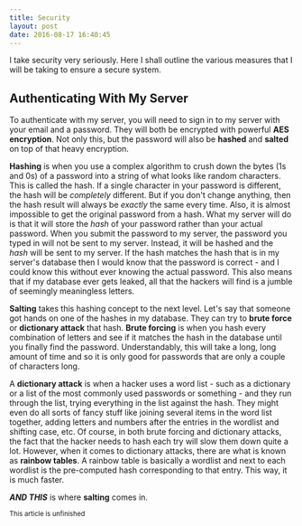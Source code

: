 ```yaml
---
title: Security
layout: post
date: 2016-08-17 16:40:45
---
```


I take security very seriously. Here I shall outline the various measures that I will be taking to ensure a secure system.

## Authenticating With My Server
To authenticate with my server, you will need to sign in to my server with your email and a password. They will both be encrypted with powerful **AES encryption**. Not only this, but the password will also be **hashed** and **salted** on top of that heavy encryption.

**Hashing** is when you use a complex algorithm to crush down the bytes (1s and 0s) of a password into a string of what looks like random characters. This is called the hash. If a single character in your password is different, the hash will be *completely* different. But if you don't change anything, then the hash result will always be *exactly* the same every time. Also, it is almost impossible to get the original password from a hash. What my server will do is that it will store the *hash* of your password rather than your actual password. When you submit the password to my server, the password you typed in will not be sent to my server. Instead, it will be hashed and the *hash* will be sent to my server. If the hash matches the hash that is in my server's database then I would know that the password is correct - and I could know this without ever knowing the actual password. This also means that if my database ever gets leaked, all that the hackers will find is a jumble of seemingly meaningless letters.

**Salting** takes this hashing concept to the next level. Let's say that someone got hands on one of the hashes in my database. They can try to **brute force** or **dictionary attack** that hash. **Brute forcing** is when you hash every combination of letters and see if it matches the hash in the database until you finally find the password. Understandably, this will take a long, long amount of time and so it is only good for passwords that are only a couple of characters long. 

A **dictionary attack** is when a hacker uses a word list - such as a dictionary or a list of the most commonly used passwords or something - and they run through the list, trying everything in the list against the hash. They might even do all sorts of fancy stuff like joining several items in the word list together, adding letters and numbers after the entries in the wordlist and shifting case, etc. Of course, in both brute forcing and dictionary attacks, the fact that the hacker needs to hash each try will slow them down quite a lot. However, when it comes to dictionary attacks, there are what is known as **rainbow tables**. A rainbow table is basically a wordlist and next to each wordlist is the pre-computed hash corresponding to that entry. This way, it is much faster.

***AND THIS*** is where **salting** comes in.

<small>This article is unfinished</small>